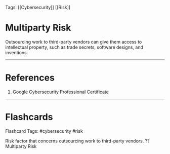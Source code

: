 Tags: [[Cybersecurity]] [[Risk]]
# Multiparty Risk

Outsourcing work to third-party vendors can give them access to intellectual property, such as trade secrets, software designs, and inventions.

---
# References

1. Google Cybersecurity Professional Certificate

---
# Flashcards

Flashcard Tags: #cybersecurity #risk 

Risk factor that concerns outsourcing work to third-party vendors.
??
Multiparty Risk
<!--SR:!2024-05-14,15,290!2024-05-30,24,270-->